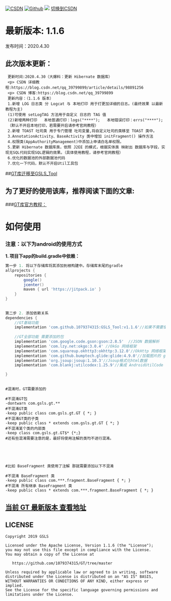 [![CSDN](https://img.shields.io/badge/Android%20Arsenal-Fragmentation-brightgreen.svg?style=flat)](https://blog.csdn.net/qq_39799899)
[![Github](https://travis-ci.org/YoKeyword/Fragmentation.svg?branch=master)](https://github.com/1079374315)
[![](https://jitpack.io/v/1079374315/GT.svg)](https://jitpack.io/#1079374315/GT)
[切换到CSDN](https://blog.csdn.net/qq_39799899/article/details/102490617)

# 最新版本: 1.1.6
发布时间：2020.4.30

## 此次版本更新： 
````
 更新时间:2020.4.30（大爆料：更新 Hibernate 数据库）
 <p> CSDN 详细教程:https://blog.csdn.net/qq_39799899/article/details/98891256
 <p> CSDN 博客:https://blog.csdn.net/qq_39799899
 更新内容：（1.1.6 版本）
 1.新增 LOG 日志类 分 Logcat 与 本地打印 用于打更加详细的日志。(最终效果 以最新教程为主)
 (1)可使用 setLogTAG 方法用于自定义 日志的 TAG 值
 (2)新增两种打印   本地普通打印：logs("****");   本地错误打印：errs("****");
 （默认不开启本地打印，若需要开启请参考官网教程）
 2.新增 TOAST 吐司类 用于专门管理 吐司变量,将自定义吐司的类移至 TOAST 类中。
 3.AnnotationActivity、BaseActivity 类中增加 initFragment() 操作方法
 4.权限类(AppAuthorityManagement)中添加上申请白名单权限。
 5.更新 Hibernate 数据库类，依照 J2EE 的模式，根据实体类 映射出 数据库与字段，实现无SQL代码实现SQL逻辑的效果。（具体使用教程，请参考官网教程）
 6.优化的数据池的外部数据池代码
 7.优化一下代码，默认不开启Util工具包
````

##[GT库迁移至GSLS_Tool](https://github.com/1079374315/GSLS_Tool)



## 为了更好的使用该库，推荐阅读下面的文章:

###[GT库官方教程：](https://blog.csdn.net/qq_39799899/category_9956339.html)



# 如何使用
### 注意：以下为android的使用方式
**1. 项目下app的build.gradle中依赖：**

````gradle
第一步 1. 将以下存储库将其添加到根构建中。存储库末尾的gradle
allprojects {
    repositories {
        google()
        jcenter()
        maven { url 'https://jitpack.io' }
    }
}
	
	
第二步 2. 添加依赖关系
dependencies {
	//GT基础功能
	implementation 'com.github.1079374315:GSLS_Tool:v1.1.6'//如果不需要使用全部功能，可以只添加GT基础依赖。
	
	//GT全部功能 需要添加的包
 	implementation 'com.google.code.gson:gson:2.8.5'  //JSON 数据解析
 	implementation 'com.lzy.net:okgo:3.0.4' //OkGo 网络框架
 	implementation 'com.squareup.okhttp3:okhttp:3.12.0'//OkHttp 网络框架
 	implementation 'com.github.bumptech.glide:glide:4.9.0'//加载图片的 glide
 	implementation 'org.jsoup:jsoup:1.10.3'//Jsoup格式化html数据
 	implementation 'com.blankj:utilcodex:1.25.9'//集成 AndroidUtilCode 工具包

}
````

````

#混淆时，GT需要添加的

#不混淆GT包
-dontwarn com.gsls.gt.**
#不混淆GT类
-keep public class com.gsls.gt.GT { *; }
#不混淆GT类的子类
-keep public class * extends com.gsls.gt.GT { *; }
#不混淆某个类的内部类
-keep class com.gsls.gt.GT$* {*;}
#还有些混淆需要注意的是，最好将使用注解的类均不进行混淆。





#比如 BaseFragment 类使用了注解 那就需要添加以下不混淆

#不混淆 BaseFragment 类
-keep public class com.***.fragment.BaseFragment { *; }
#不混淆 所有继承 BaseFragment 类
-keep public class * extends com.***.fragment.BaseFragment { *; }

````

## [当前 GT 最新版本 查看地址](https://jitpack.io/#1079374315/GT/v1.1.6)

## LICENSE
````
Copyright 2019 GSLS

Licensed under the Apache License, Version 1.1.6 (the "License");
you may not use this file except in compliance with the License.
You may obtain a copy of the License at

   https://github.com/1079374315/GT/tree/master

Unless required by applicable law or agreed to in writing, software
distributed under the License is distributed on an "AS IS" BASIS,
WITHOUT WARRANTIES OR CONDITIONS OF ANY KIND, either express or implied.
See the License for the specific language governing permissions and
limitations under the License.
````
